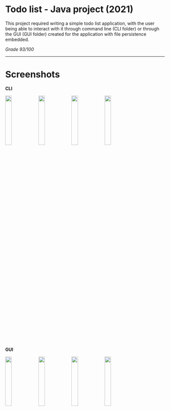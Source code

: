 # Todo list - Java project (2021)

This project required writing a simple todo list application, with the user being able to interact with it through command line (CLI folder) or through the GUI (GUI folder) created for the application with file persistence embedded. 

*Grade 93/100*

-----

# Screenshots 
**CLI**

<img src="https://github.com/dosodrac/todolist_gui_2021/blob/main/screenshots/CLI1_options.png" width="20%"></img> 
<img src="https://github.com/dosodrac/todolist_gui_2021/blob/main/screenshots/CLI2_add_todo.png" width="20%"></img> 
<img src="https://github.com/dosodrac/todolist_gui_2021/blob/main/screenshots/CLI3_list_todos.png" width="20%"></img> 
<img src="https://github.com/dosodrac/todolist_gui_2021/blob/main/screenshots/CLI4_update_todos.png" width="20%"></img> 



**GUI**

<img src="https://github.com/dosodrac/todolist_gui_2021/blob/main/screenshots/GUI1_list_todos.png" width="20%"></img> 
<img src="https://github.com/dosodrac/todolist_gui_2021/blob/main/screenshots/GUI2_add_todo.png" width="20%"></img> 
<img src="https://github.com/dosodrac/todolist_gui_2021/blob/main/screenshots/GUI3_update_todo.png" width="20%"></img> 
<img src="https://github.com/dosodrac/todolist_gui_2021/blob/main/screenshots/GUI4_delete_todo.png" width="20%"></img> 
